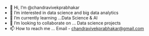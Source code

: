 - 👋 Hi, I’m @chandravivekprabhakar
- 👀 I’m interested in data science and big data analytics
- 🌱 I’m currently learning ...Data Science & AI
- 💞️ I’m looking to collaborate on ... Data science projects
- 📫 How to reach me ... Email - chandravivekprabhakar@gmail.com


<!---
chandravivekpr/chandravivekpr is a ✨ special ✨ repository because its `README.md` (this file) appears on your GitHub profile.
You can click the Preview link to take a look at your changes.
--->
